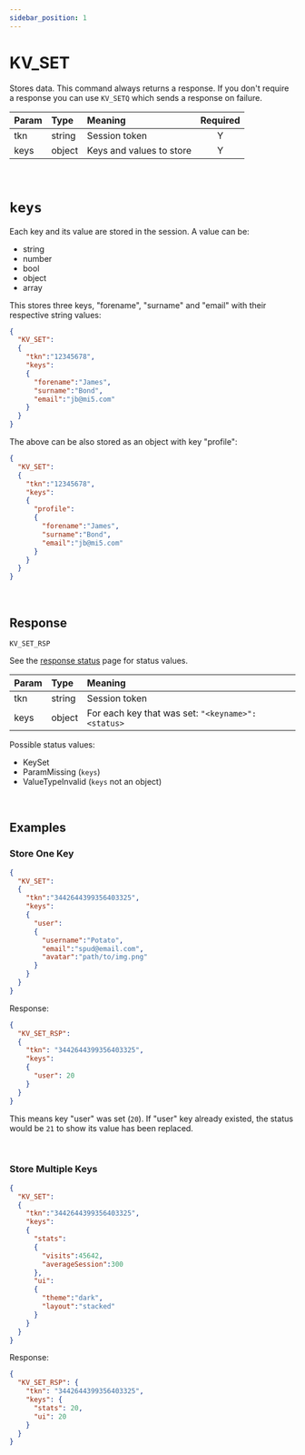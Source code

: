 ```yaml
---
sidebar_position: 1
---
```


# KV_SET
Stores data. This command always returns a response. If you don't require a response you can use `KV_SETQ` which sends a response on failure.


|Param|Type|Meaning|Required|
|:---|:---|:---|:---:|
|tkn|string|Session token|Y|
|keys|object|Keys and values to store|Y|


<br/>

# `keys`

Each key and its value are stored in the session. A value can be:

- string
- number
- bool
- object
- array


This stores three keys, "forename", "surname" and "email" with their respective string values:

```json
{
  "KV_SET":
  {
    "tkn":"12345678",
    "keys":
    {
      "forename":"James",
      "surname":"Bond",
      "email":"jb@mi5.com"
    }
  }
}
```

The above can be also stored as an object with key "profile":

```json
{
  "KV_SET":
  {
    "tkn":"12345678",
    "keys":
    {
      "profile":
      {
        "forename":"James",
        "surname":"Bond",
        "email":"jb@mi5.com"
      }      
    }
  }
}
```



<br/>


## Response

`KV_SET_RSP`

See the [response status](./../Statuses) page for status values.


|Param|Type|Meaning|
|:---|:---|:---|
|tkn|string|Session token|
|keys|object|For each key that was set: `"<keyname>":<status>`|


Possible status values:

- KeySet
- ParamMissing (`keys`)
- ValueTypeInvalid (`keys` not an object)

<br/>

## Examples

### Store One Key

```json
{
  "KV_SET":
  {
    "tkn":"3442644399356403325",
    "keys":
    {
      "user":
      {
        "username":"Potato",
        "email":"spud@email.com",
        "avatar":"path/to/img.png"
      }
    }
  }
}
```

Response:

```json
{
  "KV_SET_RSP":
  {
    "tkn": "3442644399356403325",
    "keys":
    {
      "user": 20
    }
  }
}
```

This means key "user" was set (`20`). If "user" key already existed, the status would be `21` to show its value has been replaced.

<br/>

### Store Multiple Keys

```json
{
  "KV_SET":
  {
    "tkn":"3442644399356403325",
    "keys":
    {
      "stats":
      {
        "visits":45642,
        "averageSession":300
      },
      "ui":
      {
        "theme":"dark",
        "layout":"stacked"
      }
    }
  }
}
```


Response:

```json
{
  "KV_SET_RSP": {
    "tkn": "3442644399356403325",
    "keys": {
      "stats": 20,
      "ui": 20
    }
  }
}
```
